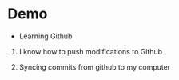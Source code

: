 # Demo

- Learning Github

1. I know how to push modifications to Github

2. Syncing commits from github to my computer
